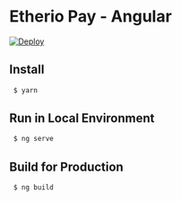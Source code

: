 # Etherio Pay - Angular

[![Deploy](https://github.com/etherio97/etherio-pay-angular/actions/workflows/deploy.yml/badge.svg)](https://github.com/etherio97/etherio-pay-angular/actions/workflows/deploy.yml)

## Install

```sh
 $ yarn
```

## Run in Local Environment 

```sh
 $ ng serve
```

## Build for Production

```sh
 $ ng build
```
